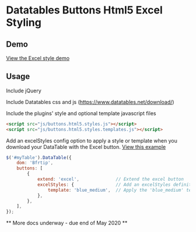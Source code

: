 # Datatables Buttons Html5 Excel Styling

## Demo

[View the Excel style demo](https://www.pauljones.co.nz/github/buttons-html5-styles/examples/simple_table_style.html)

## Usage

Include jQuery

Include Datatables css and js (https://www.datatables.net/download/)

Include the plugins' style and optional template javascript files

```html
<script src="js/buttons.html5.styles.js"></script>
<script src="js/buttons.html5.styles.templates.js"></script>
```

Add an excelStyles config option to apply a style or template when you download your DataTable with the Excel button. [View this example](https://www.pauljones.co.nz/github/buttons-html5-styles/examples/single_template_style.html)

```js
$('#myTable').DataTable({
    dom: 'Bfrtip',
    buttons: [
        {
            extend: 'excel',              // Extend the excel button
            excelStyles: {                // Add an excelStyles definition
                template: 'blue_medium',  // Apply the 'blue_medium' template
            },
        },
    ],
});
```

** More docs underway - due end of May 2020 **
